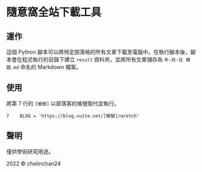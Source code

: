 # 隨意窩全站下載工具

## 運作
這個 Python 腳本可以將特定部落格的所有文章下載至電腦中。在執行腳本後，腳本會在程式執行的目錄下建立 `result` 資料夾，並將所有文章儲存為 `年-月-日 標題.md` 命名的 Markdown 檔案。

## 使用
將第 7 行的 `[帳號]` 以部落客的帳號取代並執行。 
```
7    BLOG = 'https://blog.xuite.net/[帳號]/wretch'
```

## 聲明
僅供學術研究用途。

2022 © chelinchan24
